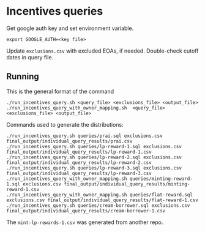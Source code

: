 # Incentives queries

 Get google auth key and set environment variable.
```
export GOOGLE_AUTH=<key file>
```

Update `exclusions.csv` with excluded EOAs, if needed.
Double-check cutoff dates in query file.


## Running
This is the general format of the command

```
./run_incentives_query.sh <query_file> <exclusions_file> <output_file>
./run_incentives_query_with_owner_mapping.sh  <query_file> <exclusions_file> <output_file>
```

Commands used to generate the distributions:
```
./run_incentives_query.sh queries/prai.sql exclusions.csv final_output/individual_query_results/prai.csv
./run_incentives_query.sh queries/lp-reward-1.sql exclusions.csv final_output/individual_query_results/lp-reward-1.csv
./run_incentives_query.sh queries/lp-reward-2.sql exclusions.csv final_output/individual_query_results/lp-reward-2.csv
./run_incentives_query.sh queries/lp-reward-3.sql exclusions.csv final_output/individual_query_results/lp-reward-3.csv
./run_incentives_query_with_owner_mapping.sh queries/minting-reward-1.sql exclusions.csv final_output/individual_query_results/minting-reward-1.csv
./run_incentives_query_with_owner_mapping.sh queries/flat-reward.sql exclusions.csv final_output/individual_query_results/flat-reward-1.csv
./run_incentives_query.sh queries/cream-borrower.sql exclusions.csv final_output/individual_query_results/cream-borrower-1.csv

```
The `mint-lp-rewards-1.csv` was generated from another repo.